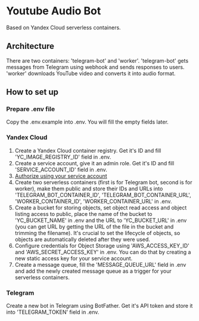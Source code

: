 # Youtube Audio Bot

Based on Yandex Cloud serverless containers.

## Architecture

There are two containers: 'telegram-bot' and 'worker'. 'telegram-bot' gets messages from Telegram using webhook and sends responses to users. 'worker' downloads YouTube video and converts it into audio format.

## How to set up

### Prepare .env file

Copy the .env.example into .env. You will fill the empty fields later.

### Yandex Cloud

1. Create a Yandex Cloud container registry. Get it's ID and fill 'YC_IMAGE_REGISTRY_ID' field in .env. 
2. Create a service account, give it an admin role. Get it's ID and fill 'SERVICE_ACCOUNT_ID' field in .env.
3. [Authorize using your service account](https://cloud.yandex.ru/docs/container-registry/operations/authentication)
4. Create two serverless containers (first is for Telegram bot, second is for worker), make them public and store their IDs and URLs into 'TELEGRAM_BOT_CONTAINER_ID', 'TELEGRAM_BOT_CONTAINER_URL', 'WORKER_CONTAINER_ID', 'WORKER_CONTAINER_URL' in .env.
5. Create a bucket for storing objects, set object read access and object listing access to public, place the name of the bucket to 'YC_BUCKET_NAME' in .env and the URL to 'YC_BUCKET_URL' in .env (you can get URL by getting the URL of the file in the bucket and trimming the filename). It's crucial to set the lifecycle of objects, so objects are automatically deleted after they were used.
6. Configure credentials for Object Storage using 'AWS_ACCESS_KEY_ID' and 'AWS_SECRET_ACCESS_KEY' in .env. You can do that by creating a new static access key for your service account.
7. Create a message queue, fill the 'MESSAGE_QUEUE_URL' field in .env and add the newly created message queue as a trigger for your serverless containers.

### Telegram

Create a new bot in Telegram using BotFather. Get it's API token and store it into 'TELEGRAM_TOKEN' field in .env. 
